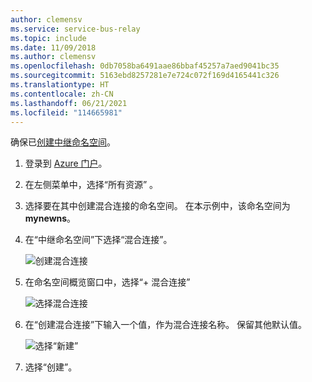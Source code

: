 ```yaml
---
author: clemensv
ms.service: service-bus-relay
ms.topic: include
ms.date: 11/09/2018
ms.author: clemensv
ms.openlocfilehash: 0db7058ba6491aae86bbaf45257a7aed9041bc35
ms.sourcegitcommit: 5163ebd8257281e7e724c072f169d4165441c326
ms.translationtype: HT
ms.contentlocale: zh-CN
ms.lasthandoff: 06/21/2021
ms.locfileid: "114665981"
---
```

确保已[创建中继命名空间][namespace-how-to]。

1. 登录到 [Azure 门户](https://portal.azure.com)。
2. 在左侧菜单中，选择“所有资源”  。
3. 选择要在其中创建混合连接的命名空间。 在本示例中，该命名空间为 **mynewns**。  
4. 在“中继命名空间”下选择“混合连接”。

    ![创建混合连接](./media/relay-create-hybrid-connection-portal/create-hc-1.png)

5. 在命名空间概览窗口中，选择“+ 混合连接”
   
    ![选择混合连接](./media/relay-create-hybrid-connection-portal/create-hc-2.png)
6. 在“创建混合连接”下输入一个值，作为混合连接名称。 保留其他默认值。
   
    ![选择“新建”](./media/relay-create-hybrid-connection-portal/create-hc-3.png)
7. 选择“创建”。

[namespace-how-to]: ../relay-create-namespace-portal.md 